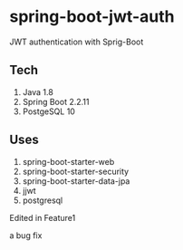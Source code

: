# spring-boot-jwt-auth

JWT authentication with Sprig-Boot

## Tech

1. Java 1.8
2. Spring Boot 2.2.11
3. PostgeSQL 10

## Uses

1. spring-boot-starter-web
2. spring-boot-starter-security
3. spring-boot-starter-data-jpa
4. jjwt
5. postgresql

Edited in Feature1

a bug fix
